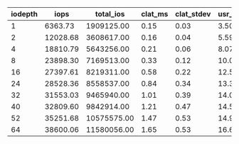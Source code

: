 | iodepth| iops| total\_ios| clat\_ms| clat\_stdev| usr\_cpu| sys\_cpu| OSD\_cpu| OSD\_mem| FIO\_cpu| FIO\_mem |
| ---| ---| ---| ---| ---| ---| ---| ---| ---| ---| ---|
 | 1  | 6363.73  | 1909125.00  | 0.15  | 0.03  | 3.50  | 3.56  | 201.21  | 10.38  | 49.76  | 0.27 |
 | 2  | 12028.68  | 3608617.00  | 0.16  | 0.04  | 5.59  | 5.78  | 269.53  | 10.80  | 81.51  | 1.01 |
 | 4  | 18810.79  | 5643256.00  | 0.21  | 0.06  | 8.07  | 7.53  | 323.81  | 10.80  | 107.93  | 1.28 |
 | 8  | 23898.30  | 7169513.00  | 0.33  | 0.12  | 10.02  | 8.08  | 343.16  | 10.80  | 121.36  | 1.55 |
 | 16  | 27397.61  | 8219311.00  | 0.58  | 0.22  | 12.59  | 8.94  | 326.86  | 10.80  | 136.20  | 1.87 |
 | 24  | 28528.36  | 8558537.00  | 0.84  | 0.34  | 13.34  | 8.72  | 306.26  | 10.80  | 135.38  | 1.92 |
 | 32  | 31553.03  | 9465940.00  | 1.01  | 0.39  | 14.02  | 9.12  | 306.54  | 10.80  | 140.39  | 2.08 |
 | 40  | 32809.60  | 9842914.00  | 1.21  | 0.47  | 14.58  | 9.47  | 310.36  | 10.80  | 145.00  | 2.13 |
 | 52  | 35251.68  | 10575575.00  | 1.47  | 0.53  | 14.96  | 9.87  | 315.65  | 10.80  | 148.77  | 2.24 |
 | 64  | 38600.06  | 11580056.00  | 1.65  | 0.53  | 16.60  | 9.75  | 328.04  | 10.80  | 152.54  | 2.35 |
